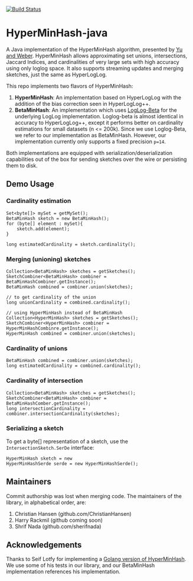 [![Build Status](https://travis-ci.org/LiveRamp/HyperMinHash-java.svg?branch=master)](https://travis-ci.org/LiveRamp/HyperMinHash-java)

# HyperMinHash-java
A Java implementation of the HyperMinHash algorithm, presented by
[Yu and Weber](https://arxiv.org/pdf/1710.08436.pdf).
HyperMinHash allows approximating set unions, intersections, Jaccard Indices,
and cardinalities of very large sets with high accuracy using only loglog space.
It also supports streaming updates and merging sketches, just the same
as HyperLogLog.

This repo implements two flavors of HyperMinHash:
1) **HyperMinHash**: An implementation based on HyperLogLog with the
addition of the bias correction seen in HyperLogLog++.
2) **BetaMinHash**: An implementation which uses [LogLog-Beta](http://cse.seu.edu.cn/PersonalPage/csqjxiao/csqjxiao_files/papers/INFOCOM17.pdf)
for the underlying LogLog implementation. Loglog-beta is almost identical in
accuracy to HyperLogLog++, except it performs better on cardinality
estimations for small datasets (n <= 200k). Since we use Loglog-Beta,
we refer to our implementation as BetaMinHash. However, our implementation
currently only supports a fixed precision `p=14`.

Both implementations are equipped with serialization/deserialization
capabilities out of the box for sending sketches over the wire or
persisting them to disk.

## Demo Usage

### Cardinality estimation
```
Set<byte[]> mySet = getMySet();
BetaMinHash sketch = new BetaMinHash();
for (byte[] element : mySet){
    sketch.add(element);
}

long estimatedCardinality = sketch.cardinality();
```


### Merging (unioning) sketches
```
Collection<BetaMinHash> sketches = getSketches();
SketchCombiner<BetaMinHash> combiner = BetaMinHashCombiner.getInstance();
BetaMinHash combined = combiner.union(sketches);

// to get cardinality of the union
long unionCardinality = combined.cardinality();

// using HyperMinHash instead of BetaMinHash
Collection<HyperMinHash> sketches = getSketches();
SketchCombiner<HyperMinHash> combiner = HyperMinHashCombinre.getInstance();
HyperMinHash combined = combiner.union(sketches);
```

### Cardinality of unions
```
BetaMinHash combined = combiner.union(sketches);
long estimatedCardinality = combined.cardinality();
```

### Cardinality of intersection
```
Collection<BetaMinHash> sketches = getSketches();
SketchCombiner<BetaMinHash> combiner = BetaMinHashComber.getInstance();
long intersectionCardinality = combiner.intersectionCardinality(sketches);
```

### Serializing a sketch
To get a byte[] representation of a sketch, use the `IntersectionSketch.SerDe` interface:
```
HyperMinHash sketch = new
HyperMinHashSerde serde = new HyperMinHashSerde();
```

## Maintainers
Commit authorship was lost when merging code. The maintainers of the library, in alphabetical order, are: 

1) Christian Hansen (github.com/ChristianHansen)
2) Harry Rackmil (github coming soon)
3) Shrif Nada (github.com/sherifnada)


## Acknowledgements
Thanks to Seif Lotfy for implementing a
[Golang version of HyperMinHash](http://github.com/axiomhq/hyperminhash).
We use some of his tests in our library, and our BetaMinHash implementation
references his implementation.
